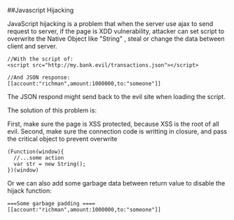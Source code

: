 ##Javascript Hijacking

  JavaScript hijacking is a problem that when the server use ajax to send request to server, if the page is XDD vulnerability, attacker can set script to overwrite the Native Object like "String" , steal or change the data between client and server.
  
	//With the script of:	<script src="http://my.bank.evil/transactions.json"></script>
	//And JSON response:	[[account:"richman",amount:1000000,to:"someone"]]

The JSON respond might send back to the evil site when loading the script.The solution of this problem is:
First, make sure the page is XSS protected, because XSS is the root of all evil.Second, make sure the connection code is writting in closure, and pass the critical object to prevent overwrite
	(Function(window){	  //...some action	  var str = new String();	})(window)
Or we can also add some garbage data between return value to disable the hijack function:
	===Some garbage padding ====	[[account:"richman",amount:1000000,to:"someone"]]
	